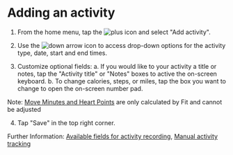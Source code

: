 # Adding an activity

1. From the home menu, tap the ![plus]( ) icon and select "Add activity".

2. Use the ![down arrow]( ) icon to access drop-down options for the activity type, date, start and end times.

3. Customize optional fields:
  a. If you would like to your activity a title or notes, tap the "Activity title" or "Notes" boxes to active the on-screen keyboard.
  b. To change calories, steps, or miles, tap the box you want to change to open the on-screen number pad.

  Note: [Move Minutes and Heart Points]( concept4heartpointsmoveminutes.html ) are only calculated by Fit and cannot be adjusted

4. Tap "Save" in the top right corner.

Further Information: [Available fields for activity recording](reference1activityfields.html), [Manual activity tracking](concept2manualactivity.html)
